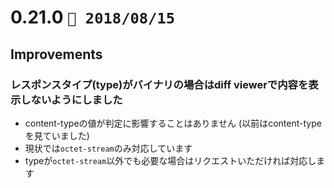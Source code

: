 0.21.0   `📅 2018/08/15` 
===============================

## Improvements

### レスポンスタイプ(type)がバイナリの場合はdiff viewerで内容を表示しないようにしました

* content-typeの値が判定に影響することはありません (以前はcontent-typeを見ていました)
* 現状では`octet-stream`のみ対応しています
* typeが`octet-stream`以外でも必要な場合はリクエストいただければ対応します

